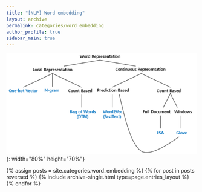 ```yaml
---
title: "[NLP] Word embedding"
layout: archive
permalink: categories/word_embedding
author_profile: true
sidebar_main: true
---
```




![](/assets/images/word_representation.png){: width="80%" height="70%"}  

{% assign posts = site.categories.word_embedding %}
{% for post in posts reversed %} {% include archive-single.html type=page.entries_layout %} {% endfor %}